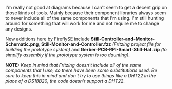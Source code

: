 I'm really not good at diagrams because I can't seem to get a decent grip on those kinds of tools. Mainly because their component libraries always seem to never include all of the same components that I'm using. I'm still hunting around for something that will work for me and not require me to change any designs.

New additions here by FireflySE include **Still-Controller-and-Monitor-Schematic.png**, **Still-Monitor-and-Controller.fzz** _(Fritzing project file for building the prototype system)_ and **Gerber-PCB-RPI-Smart-Still-Hat.zip** _(to simplify assembly if the prototype system is too daunting)_.

**NOTE:** _Keep in mind that Fritzing doesn't include all of the same components that I use, so there have been some substitutions used. Be sure to keep this in mind and don't try to use things like a DHT22 in the place of a DS18B20, the code doesn't support a DHT22._
